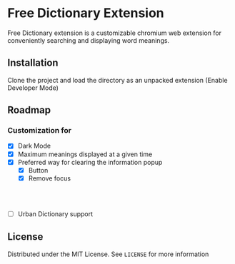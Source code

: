# Free Dictionary Extension
Free Dictionary extension is a customizable chromium web extension for conveniently searching and displaying word meanings. 

## Installation
Clone the project and load the directory as an unpacked extension (Enable Developer Mode)

## Roadmap
### Customization for
- [x] Dark Mode
- [x] Maximum meanings displayed at a given time
- [x] Preferred way for clearing the information popup
    - [x] Button
    - [x] Remove focus

<br> </br>
- [ ] Urban Dictionary support


## License
Distributed under the MIT License. See `LICENSE` for more information

